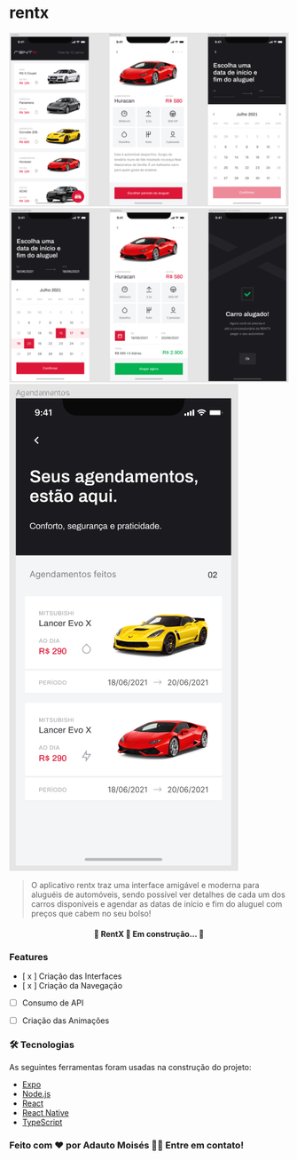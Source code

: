 # rentx

<img src="./src/assets/Screenshot_rentx_01.png" alt="Design das telas do RentX">
<img src="./src/assets/Screenshot_rentx_02.png" alt="Design das telas do RentX">
<img src="./src/assets/Screenshot_rentx_03.png" alt="Design das telas do RentX">


> O aplicativo rentx traz uma interface amigável e moderna para aluguéis de automóveis, sendo possível ver detalhes de cada um dos carros disponíveis e agendar as datas de início e fim do aluguel com preços que cabem no seu bolso!


<h4 align="center"> 
	🚧  RentX 🚀 Em construção...  🚧
</h4>

### Features

 -  [ x ] Criação das Interfaces
 -  [ x ] Criação da Navegação
 -  [   ] Consumo de API
 -  [   ] Criação das Animações



### 🛠 Tecnologias

As seguintes ferramentas foram usadas na construção do projeto:

- [Expo](https://expo.io/)
- [Node.js](https://nodejs.org/en/)
- [React](https://pt-br.reactjs.org/)
- [React Native](https://reactnative.dev/)
- [TypeScript](https://www.typescriptlang.org/)


### Feito com ❤️ por Adauto Moisés 👋🏽 Entre em contato! 

 
